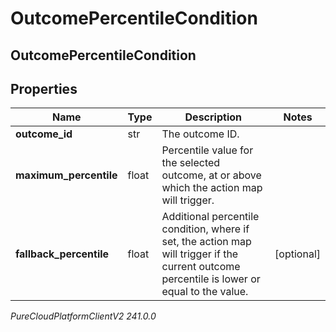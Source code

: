 # OutcomePercentileCondition

## OutcomePercentileCondition

## Properties

|Name | Type | Description | Notes|
|------------ | ------------- | ------------- | -------------|
| **outcome_id** | str | The outcome ID. | |
| **maximum_percentile** | float | Percentile value for the selected outcome, at or above which the action map will trigger. | |
| **fallback_percentile** | float | Additional percentile condition, where if set, the action map will trigger if the current outcome percentile is lower or equal to the value. | [optional] |



_PureCloudPlatformClientV2 241.0.0_
